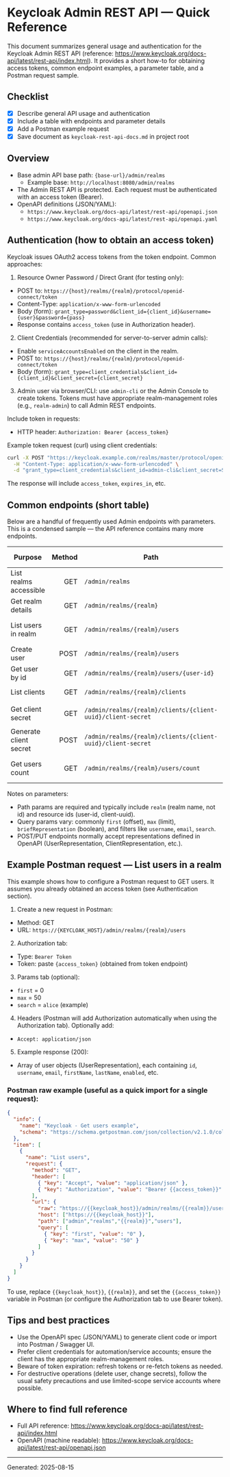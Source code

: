 # Keycloak Admin REST API — Quick Reference

This document summarizes general usage and authentication for the Keycloak Admin REST API (reference: https://www.keycloak.org/docs-api/latest/rest-api/index.html). It provides a short how-to for obtaining access tokens, common endpoint examples, a parameter table, and a Postman request sample.

## Checklist
- [x] Describe general API usage and authentication
- [x] Include a table with endpoints and parameter details
- [x] Add a Postman example request
- [x] Save document as `keycloak-rest-api-docs.md` in project root

## Overview
- Base admin API base path: `{base-url}/admin/realms`
  - Example base: `http://localhost:8080/admin/realms`
- The Admin REST API is protected. Each request must be authenticated with an access token (Bearer).
- OpenAPI definitions (JSON/YAML):
  - `https://www.keycloak.org/docs-api/latest/rest-api/openapi.json`
  - `https://www.keycloak.org/docs-api/latest/rest-api/openapi.yaml`

## Authentication (how to obtain an access token)
Keycloak issues OAuth2 access tokens from the token endpoint. Common approaches:

1) Resource Owner Password / Direct Grant (for testing only):
- POST to: `https://{host}/realms/{realm}/protocol/openid-connect/token`
- Content-Type: `application/x-www-form-urlencoded`
- Body (form): `grant_type=password&client_id={client_id}&username={user}&password={pass}`
- Response contains `access_token` (use in Authorization header).

2) Client Credentials (recommended for server-to-server admin calls):
- Enable `serviceAccountsEnabled` on the client in the realm.
- POST to: `https://{host}/realms/{realm}/protocol/openid-connect/token`
- Body (form): `grant_type=client_credentials&client_id={client_id}&client_secret={client_secret}`

3) Admin user via browser/CLI: use `admin-cli` or the Admin Console to create tokens. Tokens must have appropriate realm-management roles (e.g., `realm-admin`) to call Admin REST endpoints.

Include token in requests:
- HTTP header: `Authorization: Bearer {access_token}`

Example token request (curl) using client credentials:

```bash
curl -X POST "https://keycloak.example.com/realms/master/protocol/openid-connect/token" \
  -H "Content-Type: application/x-www-form-urlencoded" \
  -d "grant_type=client_credentials&client_id=admin-cli&client_secret=SECRET"
```

The response will include `access_token`, `expires_in`, etc.

## Common endpoints (short table)
Below are a handful of frequently used Admin endpoints with parameters. This is a condensed sample — the API reference contains many more endpoints.

| Purpose | Method | Path | Path Params | Query Params | Body | Common Responses |
|---|---:|---|---|---|---|---:|
| List realms accessible | GET | `/admin/realms` | — | `briefRepresentation` (optional) | — | `200` List[RealmRepresentation] |
| Get realm details | GET | `/admin/realms/{realm}` | `realm` (name) | — | — | `200` RealmRepresentation, `403` |
| List users in realm | GET | `/admin/realms/{realm}/users` | `realm` | `first`, `max`, `search`, `username`, `email`, `enabled` etc. | — | `200` List[UserRepresentation] |
| Create user | POST | `/admin/realms/{realm}/users` | `realm` | — | `UserRepresentation` JSON | `201` Created, `400` Bad Request |
| Get user by id | GET | `/admin/realms/{realm}/users/{user-id}` | `realm`, `user-id` | `userProfileMetadata` (optional) | — | `200` UserRepresentation |
| List clients | GET | `/admin/realms/{realm}/clients` | `realm` | `clientId`, `first`, `max` | — | `200` List[ClientRepresentation] |
| Get client secret | GET | `/admin/realms/{realm}/clients/{client-uuid}/client-secret` | `realm`, `client-uuid` | — | — | `200` CredentialRepresentation |
| Generate client secret | POST | `/admin/realms/{realm}/clients/{client-uuid}/client-secret` | `realm`, `client-uuid` | — | — | `200` CredentialRepresentation |
| Get users count | GET | `/admin/realms/{realm}/users/count` | `realm` | `search`, `email`, `username`, `enabled` etc. | — | `200` Integer |

Notes on parameters:
- Path params are required and typically include `realm` (realm name, not id) and resource ids (user-id, client-uuid).
- Query params vary: commonly `first` (offset), `max` (limit), `briefRepresentation` (boolean), and filters like `username`, `email`, `search`.
- POST/PUT endpoints normally accept representations defined in OpenAPI (UserRepresentation, ClientRepresentation, etc.).

## Example Postman request — List users in a realm
This example shows how to configure a Postman request to GET users. It assumes you already obtained an access token (see Authentication section).

1) Create a new request in Postman:
- Method: GET
- URL: `https://{KEYCLOAK_HOST}/admin/realms/{realm}/users`

2) Authorization tab:
- Type: `Bearer Token`
- Token: paste `{access_token}` (obtained from token endpoint)

3) Params tab (optional):
- `first` = 0
- `max` = 50
- `search` = `alice` (example)

4) Headers (Postman will add Authorization automatically when using the Authorization tab). Optionally add:
- `Accept: application/json`

5) Example response (200):
- Array of user objects (UserRepresentation), each containing `id`, `username`, `email`, `firstName`, `lastName`, `enabled`, etc.

### Postman raw example (useful as a quick import for a single request):

```json
{
  "info": {
    "name": "Keycloak - Get users example",
    "schema": "https://schema.getpostman.com/json/collection/v2.1.0/collection.json"
  },
  "item": [
    {
      "name": "List users",
      "request": {
        "method": "GET",
        "header": [
          { "key": "Accept", "value": "application/json" },
          { "key": "Authorization", "value": "Bearer {{access_token}}" }
        ],
        "url": {
          "raw": "https://{{keycloak_host}}/admin/realms/{{realm}}/users?first=0&max=50",
          "host": ["https://{{keycloak_host}}"],
          "path": ["admin","realms","{{realm}}","users"],
          "query": [
            { "key": "first", "value": "0" },
            { "key": "max", "value": "50" }
          ]
        }
      }
    }
  ]
}
```

To use, replace `{{keycloak_host}}`, `{{realm}}`, and set the `{{access_token}}` variable in Postman (or configure the Authorization tab to use Bearer token).

## Tips and best practices
- Use the OpenAPI spec (JSON/YAML) to generate client code or import into Postman / Swagger UI.
- Prefer client credentials for automation/service accounts; ensure the client has the appropriate realm-management roles.
- Beware of token expiration: refresh tokens or re-fetch tokens as needed.
- For destructive operations (delete user, change secrets), follow the usual safety precautions and use limited-scope service accounts where possible.

## Where to find full reference
- Full API reference: https://www.keycloak.org/docs-api/latest/rest-api/index.html
- OpenAPI (machine readable): https://www.keycloak.org/docs-api/latest/rest-api/openapi.json

---
Generated: 2025-08-15
